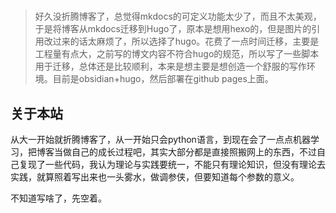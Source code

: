 # 

> 好久没折腾博客了，总觉得mkdocs的可定义功能太少了，而且不太美观，于是将博客从mkdocs迁移到Hugo了，原本是想用hexo的，但是图片的引用改过来的话太麻烦了，所以选择了hugo。花费了一点时间迁移，主要是工程量有点大，之前写的博文内容不符合hugo的规范，所以写了一些脚本用于迁移，总体还是比较顺利，本来是想主要是想创造一个舒服的写作环境。目前是obsidian+hugo，然后部署在github pages上面。

## 关于本站

从大一开始就折腾博客了，从一开始只会python语言，到现在会了一点点机器学习，把博客当做自己的成长过程吧，其实大部分都是直接照搬网上的东西，不过自己复现了一些代码，我认为理论与实践要统一，不能只有理论知识，但没有理论去实践，就算照着写出来也一头雾水，做调参侠，但要知道每个参数的意义。

不知道写啥了，先空着。


